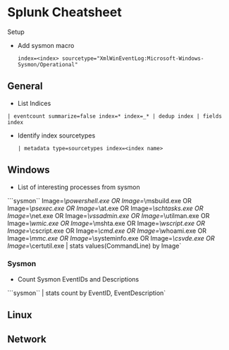 # Splunk Cheatsheet

Setup

* Add sysmon macro

  `index=<index> sourcetype="XmlWinEventLog:Microsoft-Windows-Sysmon/Operational"`

## General

* List Indices

`| eventcount summarize=false index=* index=_* | dedup index | fields index`

* Identify index sourcetypes

  `| metadata type=sourcetypes index=<index name>`

## Windows

* List of interesting processes from sysmon

```sysmon`` Image=_\powershell.exe OR Image=_\msbuild.exe OR Image=_\psexec.exe OR Image=_\at.exe OR Image=_\schtasks.exe OR Image=_\net.exe OR Image=_\vssadmin.exe OR Image=_\utilman.exe OR Image=_\wmic.exe OR Image=_\mshta.exe OR Image=_\wscript.exe OR Image=_\cscript.exe OR Image=_\cmd.exe OR Image=_\whoami.exe OR Image=_\mmc.exe OR Image=_\systeminfo.exe OR Image=_\csvde.exe OR Image=_\certutil.exe \| stats values\(CommandLine\) by Image\`

### Sysmon

* Count Sysmon EventIDs and Descriptions

```sysmon`` \| stats count by EventID, EventDescription\`

## Linux

## Network

